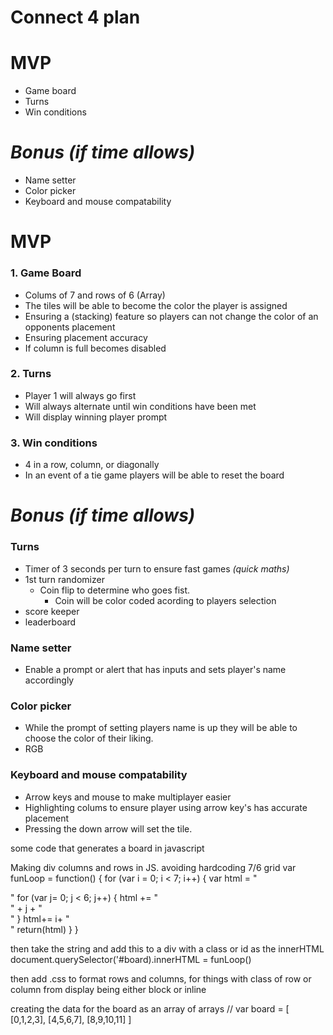 # Connect 4 plan

# MVP
- Game board 
- Turns
- Win conditions 

# _Bonus (if time allows)_ 
- Name setter
- Color picker  
- Keyboard and mouse compatability 

# MVP 
### 1. Game Board 
- Colums of 7 and rows of 6 (Array)
- The tiles will be able to become the color the player is assigned
- Ensuring a (stacking) feature so players can not change the color of an opponents placement
- Ensuring placement accuracy
- If column is full becomes disabled

### 2. Turns 
- Player 1 will always go first 
- Will always alternate until win conditions have been met 
- Will display winning player prompt 

### 3. Win conditions 
- 4 in a row, column, or diagonally
- In an event of a tie game players will be able to reset the board 

# _Bonus (if time allows)_

### Turns 
- Timer of 3 seconds per turn to ensure fast games _(quick maths)_
- 1st turn randomizer 
    - Coin flip to determine who goes fist. 
        - Coin will be color coded acording to players selection
- score keeper 
- leaderboard
### Name setter 
- Enable a prompt or alert that has inputs and sets player's name accordingly

### Color picker 
- While the prompt of setting players name is up they will be able to choose the color of their liking. 
- RGB 

### Keyboard and mouse compatability 
- Arrow keys and mouse to make multiplayer easier 
- Highlighting colums to ensure player using arrow key's has accurate placement
- Pressing the down arrow will set the tile. 
 

some code that generates a board in javascript

Making div columns and rows in JS. avoiding hardcoding 7/6 grid 
var funLoop = function() {
    for (var i = 0; i < 7; i++) {
        var html = "<div class='column'>"
        for (var j= 0; j < 6; j++) {
            html += "<div class='row'>" + j + "</div>"
        }
        html+= i+ "<div>"
        return(html)
    }
}

then take the string and add this to a div with a class or id as the innerHTML
document.querySelector('#board).innerHTML = funLoop()

then add .css to format rows and columns, for things with class of row or column from display being either block or inline

creating the data for the board as an array of arrays
// var board = [
[0,1,2,3], [4,5,6,7], [8,9,10,11] ]
